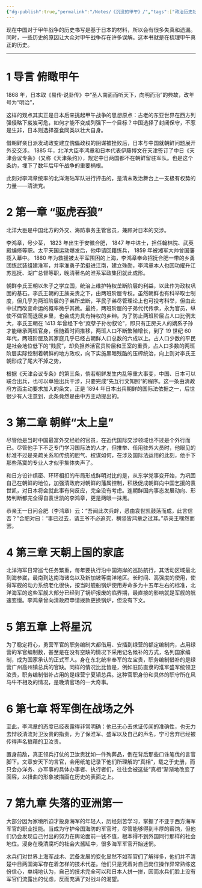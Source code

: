 ```yaml
---
{"dg-publish":true,"permalink":"/Notes/《沉没的甲午》/","tags":["政治历史社会"]}
---
```



现在中国对于甲午战争的历史书写是基于日本的材料，所以会有很多失真和遗漏。同时，一些历史的原因让大众对甲午战争存在许多误解。这本书就是在梳理甲午真正的历史。

---

# 1 导言 俯瞰甲午

1868 年，日本取《易传·说卦传》中“圣人南面而听天下，向明而治”的典故，改年号为“明治”，

这样的观点其实正是日本后来挑起甲午战争的思想原点：古老的东亚世界在西方列强侵略下岌岌可危，如何才能不变成列强下一个目标？中国选择了封闭保守，不惹是生非，日本则选择蚕食同类以壮大自身。

借朝鲜亲日派发动政变建立傀儡政权的阴谋被挫败后，日本与中国就朝鲜问题展开外交交涉。 1885 年，北洋大臣李鸿章和日本代表伊藤博文在天津签订了中日《天津会议专条》（又称《天津条约》），规定中日两国都不在朝鲜留驻军队。也是这个条约，埋下了数年后甲午战争的重要祸根。

此刻对李鸿章统率的北洋海陆军队进行抨击的，是清末政治舞台上一支极有权势的力量——清流党。

# 2 第一章 “驱虎吞狼”

北洋大臣是中国北方的外交、海防事务主管官员，兼顾对日本的交涉。

李鸿章，号少荃， 1823 年出生于安徽合肥， 1847 年中进士，担任翰林院、武英殿编修等职。太平天国运动爆发后，他申请回籍练兵， 1859 年被湘军大帅曾国藩揽入幕中。 1860 年为救援被太平军围困的上海，李鸿章奉命招抚合肥一带的乡勇团练武装组建淮军，并率淮勇子弟挺进江南，建立殊勋，李鸿章本人也因功擢升江苏巡抚、湖广总督等职，晚清著名的淮系军政集团就此成形。

朝鲜李氏王朝以朱子之学立国，统治上维护特权垄断阶层的利益，以此作为政权巩固的基石。李氏王朝的王族亲贵之下，由两班阶层专权。虽然朝鲜也有科举取士制度，但几乎为两班阶层的子弟所垄断，平民子弟尽管理论上也可投考科举，但由此中试而改变命运的概率微乎其微。最终，两班阶层的子弟代代传承，永为官员，纵使不做官而退居乡里，也会成为具有特权的乡绅。为了防止两班阶层占人口比例太大，李氏王朝在 1413 年曾经下令“庶孽子孙勿叙论”，即只有正房夫人的嫡系子孙才能继承两班官身，但随着时间推移，两班人口不断繁殖增长，到了 19 世纪 60 年代，两班阶层及其家庭几乎已经占朝鲜人口总数的六成以上。占人口少数的平民是社会地位低下的“贱民”，却负担养活官员阶层和王室的重责，占人口多数的两班阶层实际控制着朝鲜的地方政权，向下实施黑暗残酷的压榨统治，向上则对李氏王朝形成了尾大不掉之势，

根据《天津会议专条》的第三条，倘若朝鲜发生内乱等重大事变，中国、日本可以联合出兵，也可以单独出兵干涉，只要完成“先互行文知照”的程序。这一条由清政府方面主动要求加入的条文，正是 1894 年日本出兵朝鲜的国际法依据之一，后世很少有人注意到，此条竟然是由中方主动提出的。

# 3 第二章 朝鲜“太上皇”

尽管他是当时中国最富外交经验的官员，在近代国际交涉领域也不过是个外行而已。尽管他手下不乏专门学习国际法的人才，但推举、任用驻外大员时，他眼见的标准不过是亲疏关系和传统的胆气、权谋如何，在涉及国际法运用的此刻，他手下那些落寞的专业人才似乎集体失声了。

和日方设计缜密、环环相扣的布局形成鲜明对比的是，从东学党事变开始，为巩固自己在朝鲜的地位，加强清政府对朝鲜的藩属控制，积极促成朝鲜向中国乞援的袁世凯，对日本将会就此事有何反应，完全没有考虑。连朝鲜国内事态发展动向、形势判断都完全得自袁世凯的李鸿章，更是两眼一抹黑。

恭亲王一日问合肥（李鸿章）云：“吾闻此次兵衅，悉由袁世凯鼓荡而成，此言信否？”合肥对曰：“事已过去，请王爷不必追究，横竖皆鸿章之过耳。”恭亲王嘿然而罢。

# 4 第三章 天朝上国的家底

北洋海军日常巡弋任务繁重，每年要执行沿中国海岸的巡防航行，其活动区域最北到海参崴，最南到达南海诸岛以及新加坡等南洋地区。长时间、高强度的使用，使得军舰的动力系统老化很快，按当时舰船锅炉使用寿命多为十五年左右的标准，北洋海军的这些军舰大部分已经到了锅炉报废的临界期，最直接的影响就是军舰的航速变慢。李鸿章曾向清政府申请拨款更换锅炉，但没有下文。

# 5 第五章 上将星沉

为了稳定将心，勇营军官的职务编制大都借用、安插到绿营的额定编制内，占用绿营的军官编制数，甚至是在没有空缺的情况下采用记名候补的方式，名列国家编制，成为国家承认的正式军人。身在东北统率奉军的左宝贵，职务编制借补的是绿营广州高州镇总兵的官缺。同样的情况比比皆是，例如驻防直隶的淮军盛军统领卫汝贵，职务编制借补占用的是绿营宁夏镇总兵。这种官职身份和具体的职守所在风马牛不相及的情况，是晚清官场的一大奇事。

# 6 第七章 将军倒在战场之外

至此，李鸿章的态度已经表露得非常明确：他已无心去求证传闻的准确性，也无力去辩驳清流对卫汝贵的指责，为了保淮军、盛军以及自己的声名，宁可舍弃已经被传得声名狼藉的卫汝贵。

置身前敌，真正领兵打仗的卫汝贵犹如一件殉葬品，倒在背后那些口诛笔伐的言官脚下。文章安天下的言官，会用纸笔记录下他们所理解的“真相”，载之于史册，而只会办洋务、办军事的具体办事者、执行者们，往往会被这些“真相”渐渐地改变了面容，以扭曲的形象被描画在历史的表面之上。

# 7 第九章 失落的亚洲第一

大部分因为家境所迫才投身海军的年轻人，历经刻苦学习，掌握了不亚于西方海军军官的职业技能。当成为守护帝国海防的军官时，尽管能够得到丰厚的薪饷，但他们仍会发现自己付出的努力在舆论面前一钱不值，根本得不到外国同行那样的社会地位。浸身在晚清腐朽的社会大酱缸中，很多海军军官开始迷惘。

水兵们对世界上海军战术、武备发展的变化显然不如军官们了解得多，他们并不清楚中日两国海军存在着怎样的技术代差。他们只是凭着对自己岗位操作异常熟练这份信心，单纯地认为，自己的技术完全可以和日本人拼一拼，因而水兵们脸上没有军官们流露出的忧虑，反而充满了对战斗的渴望。
